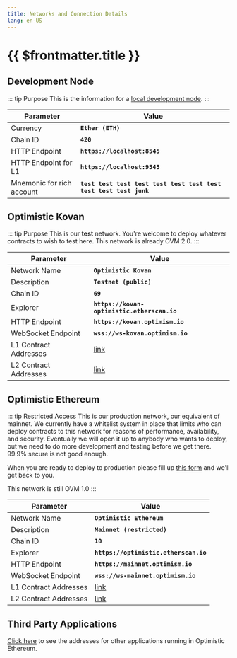```yaml
---
title: Networks and Connection Details
lang: en-US
---
```



# {{ $frontmatter.title }}


## Development Node

::: tip Purpose
This is the information for a 
[local development node](../developers/l2/dev-node.md).
:::

| Parameter | Value |
| --------- | ----- |
| Currency | **`Ether (ETH)`**
| Chain ID | **`420`** |
| HTTP Endpoint | **`https://localhost:8545`** |
| HTTP Endpoint for L1 | **`https://localhost:9545`** |
| Mnemonic for rich account | **`test test test test test test test test test test test junk`** |

## Optimistic Kovan

::: tip Purpose
This is our **test** network. You're welcome to deploy whatever contracts to wish to test here. This network is already OVM 2.0.
:::

| Parameter | Value |
| --------- | ----- |
| Network Name | **`Optimistic Kovan`** |
| Description | **`Testnet (public)`** |
| Chain ID | **`69`** |
| Explorer | **`https://kovan-optimistic.etherscan.io`** |
| HTTP Endpoint | **`https://kovan.optimism.io`** |
| WebSocket Endpoint | **`wss://ws-kovan.optimism.io`** |
| L1 Contract Addresses | [link](https://github.com/ethereum-optimism/optimism/tree/ef5343d61708f2d15f51dca981f03ee4ac447c21/packages/contracts/deployments#kovan) |
| L2 Contract Addresses | [link](https://github.com/ethereum-optimism/optimism/tree/ef5343d61708f2d15f51dca981f03ee4ac447c21/packages/contracts/deployments#layer-2) |

## Optimistic Ethereum

::: tip Restricted Access
This is our production network, our equivalent of mainnet.
We currently have a whitelist system in place that limits who can deploy contracts 
to this network for reasons of performance, availability, and security. Eventually
we will open it up to anybody who wants to deploy, but we need to do more development
and testing before we get there. 99.9% secure is not good enough.

When you are ready to deploy to production please fill up 
[this form](https://docs.google.com/forms/d/e/1FAIpQLSfBGsJN3nZQRLdMjqCS_svfQoPkn35o_cc4HUVnLlXN2BHmPw/viewform) 
and we'll get back to you.

This network is still OVM 1.0
:::

| Parameter | Value |
| --------- | ----- |
| Network Name | **`Optimistic Ethereum`** |
| Description | **`Mainnet (restricted)`** |
| Chain ID | **`10`** |
| Explorer | **`https://optimistic.etherscan.io`** |
| HTTP Endpoint | **`https://mainnet.optimism.io`** |
| WebSocket Endpoint | **`wss://ws-mainnet.optimism.io`** |
| L1 Contract Addresses | [link](https://github.com/ethereum-optimism/optimism/tree/ef5343d61708f2d15f51dca981f03ee4ac447c21/packages/contracts/deployments#mainnet) |
| L2 Contract Addresses | [link](https://github.com/ethereum-optimism/optimism/tree/ef5343d61708f2d15f51dca981f03ee4ac447c21/packages/contracts/deployments#layer-2) |


## Third Party Applications

[Click here](../developers/util.md) to see the addresses for other applications
running in Optimistic Ethereum.
